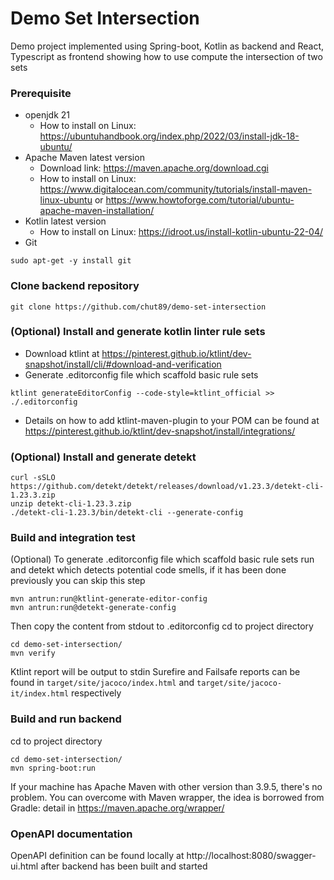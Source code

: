 # Demo Set Intersection #
Demo project implemented using Spring-boot, Kotlin as backend and React, Typescript as frontend showing how to use compute the intersection of two sets

### Prerequisite ###
- openjdk 21
	- How to install on Linux: https://ubuntuhandbook.org/index.php/2022/03/install-jdk-18-ubuntu/
- Apache Maven latest version
	- Download link: https://maven.apache.org/download.cgi
	- How to install on Linux: https://www.digitalocean.com/community/tutorials/install-maven-linux-ubuntu or https://www.howtoforge.com/tutorial/ubuntu-apache-maven-installation/
- Kotlin latest version
	- How to install on Linux: https://idroot.us/install-kotlin-ubuntu-22-04/
- Git
```shellscript
sudo apt-get -y install git
```	
### Clone backend repository
```
git clone https://github.com/chut89/demo-set-intersection
```

### (Optional) Install and generate kotlin linter rule sets ###
- Download ktlint at https://pinterest.github.io/ktlint/dev-snapshot/install/cli/#download-and-verification
- Generate .editorconfig file which scaffold basic rule sets
```shellscript
ktlint generateEditorConfig --code-style=ktlint_official >> ./.editorconfig
```
- Details on how to add ktlint-maven-plugin to your POM can be found at https://pinterest.github.io/ktlint/dev-snapshot/install/integrations/

### (Optional) Install and generate detekt ###
```shellscript
curl -sSLO https://github.com/detekt/detekt/releases/download/v1.23.3/detekt-cli-1.23.3.zip
unzip detekt-cli-1.23.3.zip
./detekt-cli-1.23.3/bin/detekt-cli --generate-config
```

### Build and integration test ###
(Optional) To generate .editorconfig file which scaffold basic rule sets run and detekt which detects potential code smells, if it has been done previously you can skip this step
```shellscript
mvn antrun:run@ktlint-generate-editor-config
mvn antrun:run@detekt-generate-config
```
Then copy the content from stdout to .editorconfig
cd to project directory
```shellscript
cd demo-set-intersection/
mvn verify
```
Ktlint report will be output to stdin
Surefire and Failsafe reports can be found in `target/site/jacoco/index.html` and `target/site/jacoco-it/index.html` respectively

### Build and run backend ###
cd to project directory
```shellscript
cd demo-set-intersection/
mvn spring-boot:run
```
If your machine has Apache Maven with other version than 3.9.5, there's no problem. You can overcome with Maven wrapper, the idea is borrowed from Gradle: detail in https://maven.apache.org/wrapper/

### OpenAPI documentation ###
OpenAPI definition can be found locally at http://localhost:8080/swagger-ui.html after backend has been built and started

